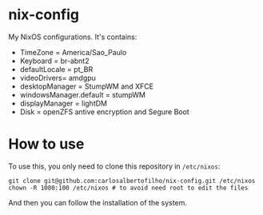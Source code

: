 # nix-config

My NixOS configurations. It's contains:
+ TimeZone = America/Sao_Paulo
+ Keyboard = br-abnt2
+ defaultLocale = pt_BR
+ videoDrivers= amdgpu
+ desktopManager = StumpWM and XFCE
+ windowsManager.default = stumpWM
+ displayManager = lightDM
+ Disk = openZFS antive encryption and Segure Boot 


# How to use

To use this, you only need to clone this repository in `/etc/nixos`:

```
git clone git@github.com:carlosalbertofilho/nix-config.git /etc/nixos
chown -R 1000:100 /etc/nixos # to avoid need root to edit the files
```

And then you can follow the installation of the system.

